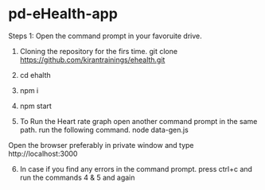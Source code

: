 # pd-eHealth-app

Steps 1:
Open the command prompt in your favoruite drive. 
1. Cloning the repository for the firs time.
git clone https://github.com/kirantrainings/ehealth.git

2. cd ehalth

3. npm i

4. npm start

5. To Run the Heart rate graph  open another command prompt in the same path. run the following command. 
   node data-gen.js
 
 Open the browser preferably in private window and type http://localhost:3000
 

6. In case if you find any errors in the command prompt. press ctrl+c and run the commands 4 & 5 and again
